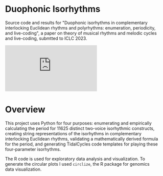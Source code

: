 # Duophonic Isorhythms

Source code and results for "Duophonic isorhythms in complementary interlocking Euclidean rhythms and polyrhythms:  enumeration, periodicity, and live-coding",  a paper on theory of musical rhythms and melodic cycles and live-coding, submtted to ICLC 2023.

![circular_plots](https://github.com/TylerMcLaughlin/duophonic_isorhythms/blob/main/iclc_paper/figures/figure1.pdf)

# Overview

This project uses Python for four purposes:  enumerating and empirically calculating the period for 11625 distinct two-voice isorhythmic constructs, creating string representations of the isorhythms in complementary interlocking Euclidean rhythms, validating a mathematically derived formula for the period, and generating TidalCycles code templates for playing these four-parameter isorhythms.

The R code is used for exploratory data analysis and visualization.  To generate the circular plots I used ```circlize```, the R package for genomics data visualization.


